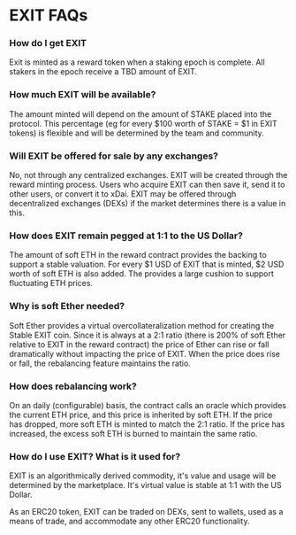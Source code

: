 # EXIT FAQs

### How do I get EXIT

Exit is minted as a reward token when a staking epoch is complete. All stakers in the epoch receive a TBD amount of EXIT.

### How much EXIT will be available?

The amount minted will depend on the amount of STAKE placed into the protocol. This percentage \(eg for every $100 worth of STAKE = $1 in EXIT tokens\) is flexible and will be determined by the team and community. 

### Will EXIT be offered for sale by any exchanges?

No, not through any centralized exchanges. EXIT will be created through the reward minting process. Users who acquire EXIT can then save it, send it to other users, or convert it to xDai. EXIT may be offered through decentralized exchanges \(DEXs\) if the market determines there is a value in this.

### **How does EXIT remain pegged at 1:1 to the US Dollar?**

The amount of soft ETH in the reward contract provides the backing to support a stable valuation. For every $1 USD of EXIT that is minted,  $2 USD worth of soft ETH is also added. The provides a large cushion to support fluctuating ETH prices.

### **Why is soft Ether needed?**

Soft Ether provides a virtual overcollateralization method for creating the Stable EXIT coin. Since it is always at a 2:1 ratio \(there is 200% of soft Ether relative to EXIT in the reward contract\) the price of Ether can rise or fall dramatically without impacting the price of EXIT. When the price does rise or fall, the rebalancing feature maintains the ratio.

### How does rebalancing work?

On an daily \(configurable\) basis, the contract calls an oracle which provides the current ETH price, and this price is inherited by soft ETH. If the price has dropped, more soft ETH is minted to match the 2:1 ratio. If the price has increased, the excess soft ETH is burned to maintain the same ratio.

### How do I use EXIT? What is it used for?

EXIT is an algorithmically derived commodity, it's value and usage will be determined by the marketplace.  It's virtual value is stable at 1:1 with the US Dollar.

As an ERC20 token, EXIT can be traded on DEXs, sent to wallets, used as a means of trade, and accommodate any other ERC20 functionality. 

